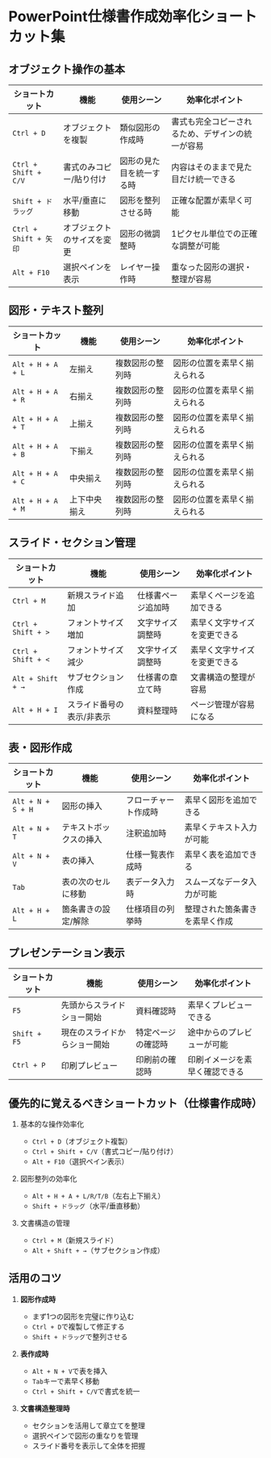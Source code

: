 # PowerPoint仕様書作成効率化ショートカット集

## オブジェクト操作の基本

| ショートカット | 機能 | 使用シーン | 効率化ポイント |
|----------------|------|------------|----------------|
| `Ctrl + D` | オブジェクトを複製 | 類似図形の作成時 | 書式も完全コピーされるため、デザインの統一が容易 |
| `Ctrl + Shift + C/V` | 書式のみコピー/貼り付け | 図形の見た目を統一する時 | 内容はそのままで見た目だけ統一できる |
| `Shift + ドラッグ` | 水平/垂直に移動 | 図形を整列させる時 | 正確な配置が素早く可能 |
| `Ctrl + Shift + 矢印` | オブジェクトのサイズを変更 | 図形の微調整時 | 1ピクセル単位での正確な調整が可能 |
| `Alt + F10` | 選択ペインを表示 | レイヤー操作時 | 重なった図形の選択・整理が容易 |

## 図形・テキスト整列

| ショートカット | 機能 | 使用シーン | 効率化ポイント |
|----------------|------|------------|----------------|
| `Alt + H + A + L` | 左揃え | 複数図形の整列時 | 図形の位置を素早く揃えられる |
| `Alt + H + A + R` | 右揃え | 複数図形の整列時 | 図形の位置を素早く揃えられる |
| `Alt + H + A + T` | 上揃え | 複数図形の整列時 | 図形の位置を素早く揃えられる |
| `Alt + H + A + B` | 下揃え | 複数図形の整列時 | 図形の位置を素早く揃えられる |
| `Alt + H + A + C` | 中央揃え | 複数図形の整列時 | 図形の位置を素早く揃えられる |
| `Alt + H + A + M` | 上下中央揃え | 複数図形の整列時 | 図形の位置を素早く揃えられる |

## スライド・セクション管理

| ショートカット | 機能 | 使用シーン | 効率化ポイント |
|----------------|------|------------|----------------|
| `Ctrl + M` | 新規スライド追加 | 仕様書ページ追加時 | 素早くページを追加できる |
| `Ctrl + Shift + >` | フォントサイズ増加 | 文字サイズ調整時 | 素早く文字サイズを変更できる |
| `Ctrl + Shift + <` | フォントサイズ減少 | 文字サイズ調整時 | 素早く文字サイズを変更できる |
| `Alt + Shift + →` | サブセクション作成 | 仕様書の章立て時 | 文書構造の整理が容易 |
| `Alt + H + I` | スライド番号の表示/非表示 | 資料整理時 | ページ管理が容易になる |

## 表・図形作成

| ショートカット | 機能 | 使用シーン | 効率化ポイント |
|----------------|------|------------|----------------|
| `Alt + N + S + H` | 図形の挿入 | フローチャート作成時 | 素早く図形を追加できる |
| `Alt + N + T` | テキストボックスの挿入 | 注釈追加時 | 素早くテキスト入力が可能 |
| `Alt + N + V` | 表の挿入 | 仕様一覧表作成時 | 素早く表を追加できる |
| `Tab` | 表の次のセルに移動 | 表データ入力時 | スムーズなデータ入力が可能 |
| `Alt + H + L` | 箇条書きの設定/解除 | 仕様項目の列挙時 | 整理された箇条書きを素早く作成 |

## プレゼンテーション表示

| ショートカット | 機能 | 使用シーン | 効率化ポイント |
|----------------|------|------------|----------------|
| `F5` | 先頭からスライドショー開始 | 資料確認時 | 素早くプレビューできる |
| `Shift + F5` | 現在のスライドからショー開始 | 特定ページの確認時 | 途中からのプレビューが可能 |
| `Ctrl + P` | 印刷プレビュー | 印刷前の確認時 | 印刷イメージを素早く確認できる |

## 優先的に覚えるべきショートカット（仕様書作成時）

1. 基本的な操作効率化
   - `Ctrl + D`（オブジェクト複製）
   - `Ctrl + Shift + C/V`（書式コピー/貼り付け）
   - `Alt + F10`（選択ペイン表示）

2. 図形整列の効率化
   - `Alt + H + A + L/R/T/B`（左右上下揃え）
   - `Shift + ドラッグ`（水平/垂直移動）

3. 文書構造の管理
   - `Ctrl + M`（新規スライド）
   - `Alt + Shift + →`（サブセクション作成）

## 活用のコツ

1. **図形作成時**
   - まず1つの図形を完璧に作り込む
   - `Ctrl + D`で複製して修正する
   - `Shift + ドラッグ`で整列させる

2. **表作成時**
   - `Alt + N + V`で表を挿入
   - `Tab`キーで素早く移動
   - `Ctrl + Shift + C/V`で書式を統一

3. **文書構造整理時**
   - セクションを活用して章立てを整理
   - 選択ペインで図形の重なりを管理
   - スライド番号を表示して全体を把握
